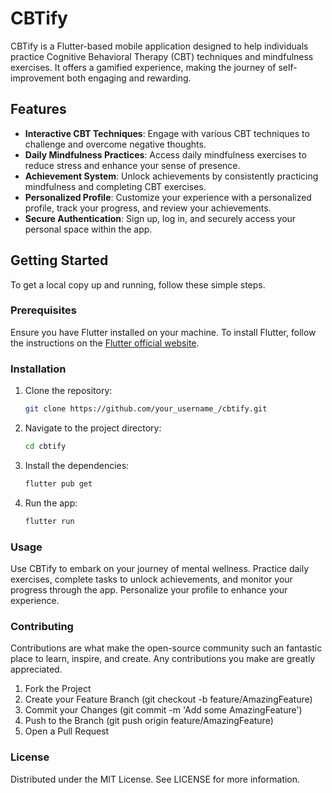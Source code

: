 # CBTify

CBTify is a Flutter-based mobile application designed to help individuals practice Cognitive Behavioral Therapy (CBT) techniques and mindfulness exercises. It offers a gamified experience, making the journey of self-improvement both engaging and rewarding.

## Features

- **Interactive CBT Techniques**: Engage with various CBT techniques to challenge and overcome negative thoughts.
- **Daily Mindfulness Practices**: Access daily mindfulness exercises to reduce stress and enhance your sense of presence.
- **Achievement System**: Unlock achievements by consistently practicing mindfulness and completing CBT exercises.
- **Personalized Profile**: Customize your experience with a personalized profile, track your progress, and review your achievements.
- **Secure Authentication**: Sign up, log in, and securely access your personal space within the app.

## Getting Started

To get a local copy up and running, follow these simple steps.

### Prerequisites

Ensure you have Flutter installed on your machine. To install Flutter, follow the instructions on the [Flutter official website](https://flutter.dev/docs/get-started/install).

### Installation

1. Clone the repository:

   ```bash
   git clone https://github.com/your_username_/cbtify.git

2. Navigate to the project directory:

   ```bash
   cd cbtify

3. Install the dependencies:

   ```bash
   flutter pub get

4. Run the app:

   ```bash
   flutter run

### Usage

Use CBTify to embark on your journey of mental wellness. Practice daily exercises, complete tasks to unlock achievements, and monitor your progress through the app. Personalize your profile to enhance your experience.

### Contributing

Contributions are what make the open-source community such an fantastic place to learn, inspire, and create. Any contributions you make are greatly appreciated.

1. Fork the Project
2. Create your Feature Branch (git checkout -b feature/AmazingFeature)
3. Commit your Changes (git commit -m 'Add some AmazingFeature')
4. Push to the Branch (git push origin feature/AmazingFeature)
5. Open a Pull Request

### License

Distributed under the MIT License. See LICENSE for more information.
